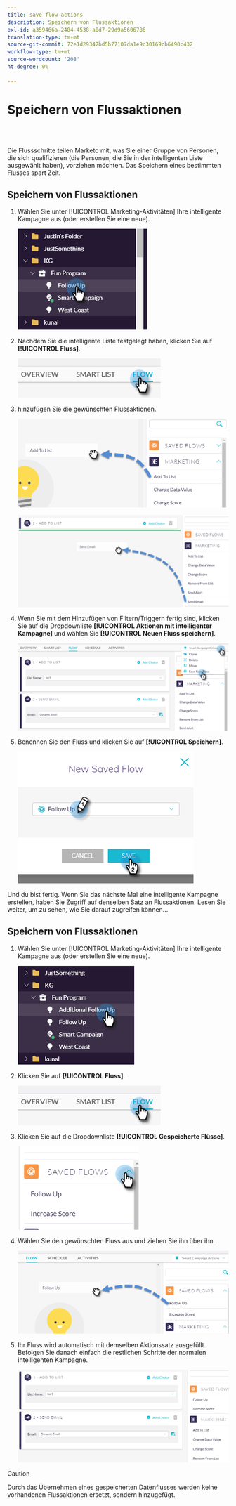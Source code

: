 ```yaml
---
title: save-flow-actions
description: Speichern von Flussaktionen
exl-id: a359466a-2484-4538-a0d7-29d9a5606786
translation-type: tm+mt
source-git-commit: 72e1d29347bd5b77107da1e9c30169cb6490c432
workflow-type: tm+mt
source-wordcount: '208'
ht-degree: 0%

---
```


# Speichern von Flussaktionen

<br> 

Die Flussschritte teilen Marketo mit, was Sie einer Gruppe von Personen, die sich qualifizieren (die Personen, die Sie in der intelligenten Liste ausgewählt haben), vorziehen möchten. Das Speichern eines bestimmten Flusses spart Zeit.

## Speichern von Flussaktionen

1. Wählen Sie unter [!UICONTROL Marketing-Aktivitäten] Ihre intelligente Kampagne aus (oder erstellen Sie eine neue).

   ![Bild eins](/help/sky/assets/smart-lists-and-static-lists/save-flow-actions/save-flow-actions-1.png)

1. Nachdem Sie die intelligente Liste festgelegt haben, klicken Sie auf **[!UICONTROL Fluss]**.

   ![Bild zwei](/help/sky/assets/smart-lists-and-static-lists/save-flow-actions/save-flow-actions-2.png)

1. hinzufügen Sie die gewünschten Flussaktionen.

   ![Bild drei](/help/sky/assets/smart-lists-and-static-lists/save-flow-actions/save-flow-actions-3.png)

   ![Bild vier](/help/sky/assets/smart-lists-and-static-lists/save-flow-actions/save-flow-actions-4.png)

1. Wenn Sie mit dem Hinzufügen von Filtern/Triggern fertig sind, klicken Sie auf die Dropdownliste **[!UICONTROL Aktionen mit intelligenter Kampagne]** und wählen Sie **[!UICONTROL Neuen Fluss speichern]**.

   ![Bild fünf](/help/sky/assets/smart-lists-and-static-lists/save-flow-actions/save-flow-actions-5.png)

1. Benennen Sie den Fluss und klicken Sie auf **[!UICONTROL Speichern]**.

   ![Bild sechs](/help/sky/assets/smart-lists-and-static-lists/save-flow-actions/save-flow-actions-6.png)

Und du bist fertig. Wenn Sie das nächste Mal eine intelligente Kampagne erstellen, haben Sie Zugriff auf denselben Satz an Flussaktionen. Lesen Sie weiter, um zu sehen, wie Sie darauf zugreifen können...

## Speichern von Flussaktionen

1. Wählen Sie unter [!UICONTROL Marketing-Aktivitäten] Ihre intelligente Kampagne aus (oder erstellen Sie eine neue).

   ![Bild sieben](/help/sky/assets/smart-lists-and-static-lists/save-flow-actions/save-flow-actions-7.png)

1. Klicken Sie auf **[!UICONTROL Fluss]**.

   ![Bild acht](/help/sky/assets/smart-lists-and-static-lists/save-flow-actions/save-flow-actions-8.png)

1. Klicken Sie auf die Dropdownliste **[!UICONTROL Gespeicherte Flüsse]**.

   ![Bild neun](/help/sky/assets/smart-lists-and-static-lists/save-flow-actions/save-flow-actions-9.png)

1. Wählen Sie den gewünschten Fluss aus und ziehen Sie ihn über ihn.

   ![Bild 1](/help/sky/assets/smart-lists-and-static-lists/save-flow-actions/save-flow-actions-10.png)

1. Ihr Fluss wird automatisch mit demselben Aktionssatz ausgefüllt. Befolgen Sie danach einfach die restlichen Schritte der normalen intelligenten Kampagne.

   ![Bild 1](/help/sky/assets/smart-lists-and-static-lists/save-flow-actions/save-flow-actions-11.png)

>[!CAUTION]
>
>Durch das Übernehmen eines gespeicherten Datenflusses werden keine vorhandenen Flussaktionen ersetzt, sondern hinzugefügt.
